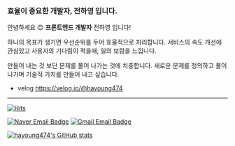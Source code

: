 ### 효율이 중요한 개발자, 전하영 입니다.

안녕하세요 😊 **프론트엔드 개발자** 전하영 입니다! 

하나의 목표가 생기면 우선순위를 두어 효율적으로 처리합니다. 서비스의 속도 개선에 관심있고 사용자의 기다림이 적을때, 일의 보람을 느낍니다.

만들어 내는 것 보단 문제를 풀어 나가는 것에 치중합니다. 새로운 문제를 정의하고 풀어나가며 기술적 가치를 만들어 내고 싶습니다.


- velog https://velog.io/@hayoung474

---------------------------------------------

[![Hits](https://hits.seeyoufarm.com/api/count/incr/badge.svg?url=https%3A%2F%2Fgithub.com%2Fhayoung474%2Fhayoung474%2F&count_bg=%23FFEE8F&title_bg=%23FFD03B&icon=github.svg&icon_color=%23FFFFFF&title=hits&edge_flat=true)](https://hits.seeyoufarm.com)

[![Naver Email Badge](https://img.shields.io/badge/jhy901@naver.com-03C75A?style=flat-square&logo=Naver&logoColor=white)](mailto:jhy901@naver.com)  [![Gmail Email Badge](https://img.shields.io/badge/hayoung474@gmail.com-EA4335?style=flat-square&logo=Gmail&logoColor=white)](mailto:hayoung474@gmail.com)  
</div>

[![hayoung474's GitHub stats](https://github-readme-stats.vercel.app/api?username=hayoung474)](https://github.com/anuraghazra/github-readme-stats)

